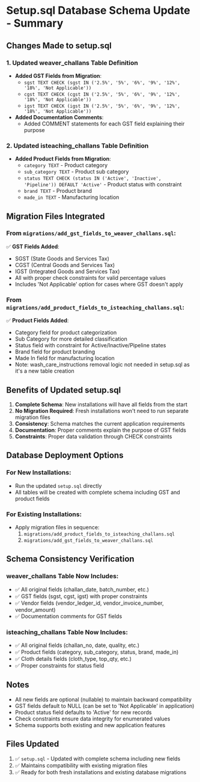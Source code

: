 # Setup.sql Database Schema Update - Summary

## Changes Made to setup.sql

### 1. Updated weaver_challans Table Definition
- **Added GST Fields from Migration**:
  - `sgst TEXT CHECK (sgst IN ('2.5%', '5%', '6%', '9%', '12%', '18%', 'Not Applicable'))`
  - `cgst TEXT CHECK (cgst IN ('2.5%', '5%', '6%', '9%', '12%', '18%', 'Not Applicable'))`
  - `igst TEXT CHECK (igst IN ('2.5%', '5%', '6%', '9%', '12%', '18%', 'Not Applicable'))`
- **Added Documentation Comments**:
  - Added COMMENT statements for each GST field explaining their purpose

### 2. Updated isteaching_challans Table Definition
- **Added Product Fields from Migration**:
  - `category TEXT` - Product category
  - `sub_category TEXT` - Product sub category  
  - `status TEXT CHECK (status IN ('Active', 'Inactive', 'Pipeline')) DEFAULT 'Active'` - Product status with constraint
  - `brand TEXT` - Product brand
  - `made_in TEXT` - Manufacturing location

## Migration Files Integrated

### From `migrations/add_gst_fields_to_weaver_challans.sql`:
✅ **GST Fields Added**:
- SGST (State Goods and Services Tax)
- CGST (Central Goods and Services Tax)
- IGST (Integrated Goods and Services Tax)
- All with proper check constraints for valid percentage values
- Includes 'Not Applicable' option for cases where GST doesn't apply

### From `migrations/add_product_fields_to_isteaching_challans.sql`:
✅ **Product Fields Added**:
- Category field for product categorization
- Sub Category for more detailed classification
- Status field with constraint for Active/Inactive/Pipeline states
- Brand field for product branding
- Made In field for manufacturing location
- Note: wash_care_instructions removal logic not needed in setup.sql as it's a new table creation

## Benefits of Updated setup.sql

1. **Complete Schema**: New installations will have all fields from the start
2. **No Migration Required**: Fresh installations won't need to run separate migration files
3. **Consistency**: Schema matches the current application requirements
4. **Documentation**: Proper comments explain the purpose of GST fields
5. **Constraints**: Proper data validation through CHECK constraints

## Database Deployment Options

### For New Installations:
- Run the updated `setup.sql` directly
- All tables will be created with complete schema including GST and product fields

### For Existing Installations:
- Apply migration files in sequence:
  1. `migrations/add_product_fields_to_isteaching_challans.sql`
  2. `migrations/add_gst_fields_to_weaver_challans.sql`

## Schema Consistency Verification

### weaver_challans Table Now Includes:
- ✅ All original fields (challan_date, batch_number, etc.)
- ✅ GST fields (sgst, cgst, igst) with proper constraints
- ✅ Vendor fields (vendor_ledger_id, vendor_invoice_number, vendor_amount)
- ✅ Documentation comments for GST fields

### isteaching_challans Table Now Includes:
- ✅ All original fields (challan_no, date, quality, etc.)
- ✅ Product fields (category, sub_category, status, brand, made_in)
- ✅ Cloth details fields (cloth_type, top_qty, etc.)
- ✅ Proper constraints for status field

## Notes
- All new fields are optional (nullable) to maintain backward compatibility
- GST fields default to NULL (can be set to 'Not Applicable' in application)
- Product status field defaults to 'Active' for new records
- Check constraints ensure data integrity for enumerated values
- Schema supports both existing and new application features

## Files Updated
1. ✅ `setup.sql` - Updated with complete schema including new fields
2. ✅ Maintains compatibility with existing migration files
3. ✅ Ready for both fresh installations and existing database migrations